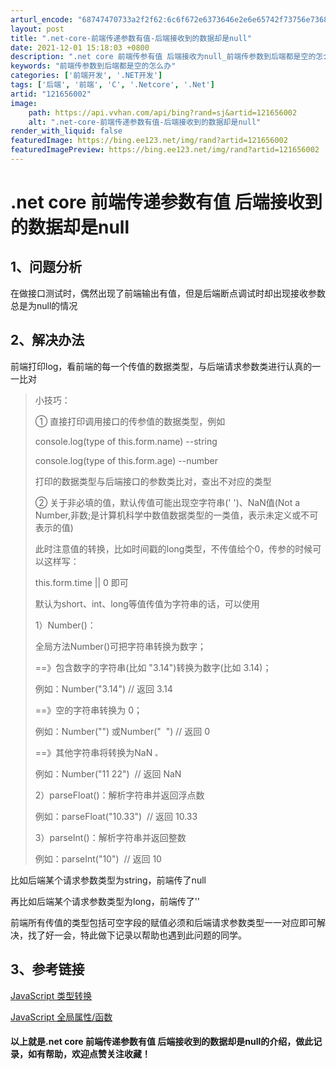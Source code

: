 ```yaml
---
arturl_encode: "68747470733a2f2f62:6c6f672e6373646e2e6e65742f73756e7368696e654747422f:61727469636c652f64657461696c732f313231363536303032"
layout: post
title: ".net-core-前端传递参数有值-后端接收到的数据却是null"
date: 2021-12-01 15:18:03 +0800
description: ".net core 前端传参有值 后端接收为null_前端传参数到后端都是空的怎么办"
keywords: "前端传参数到后端都是空的怎么办"
categories: ['前端开发', '.NET开发']
tags: ['后端', '前端', 'C', '.Netcore', '.Net']
artid: "121656002"
image:
    path: https://api.vvhan.com/api/bing?rand=sj&artid=121656002
    alt: ".net-core-前端传递参数有值-后端接收到的数据却是null"
render_with_liquid: false
featuredImage: https://bing.ee123.net/img/rand?artid=121656002
featuredImagePreview: https://bing.ee123.net/img/rand?artid=121656002
---
```


# .net core 前端传递参数有值 后端接收到的数据却是null

## 1、问题分析

在做接口测试时，偶然出现了前端输出有值，但是后端断点调试时却出现接收参数总是为null的情况

## 2、解决办法

前端打印log，看前端的每一个传值的数据类型，与后端请求参数类进行认真的一一比对

> 小技巧：
>
> ① 直接打印调用接口的传参值的数据类型，例如
>
> console.log(type of this.form.name) --string
>
> console.log(type of this.form.age) --number
>
> 打印的数据类型与后端接口的参数类比对，查出不对应的类型
>
> ② 关于非必填的值，默认传值可能出现空字符串(' ')、NaN值(Not a Number,非数;是计算机科学中数值数据类型的一类值，表示未定义或不可表示的值)
>
> 此时注意值的转换，比如时间戳的long类型，不传值给个0，传参的时候可以这样写：
>
> this.form.time || 0 即可
>
> 默认为short、int、long等值传值为字符串的话，可以使用
>
> 1）Number()：
>
> 全局方法Number()可把字符串转换为数字；
>
> ==》包含数字的字符串(比如 "3.14")转换为数字(比如 3.14)；
>
> 例如：Number("3.14") // 返回 3.14
>
> ==》空的字符串转换为 0；
>
> 例如：Number("") 或Number("  ") // 返回 0
>
> ==》其他字符串将转换为NaN
> `。`
>
> 例如：Number("11 22")  // 返回 NaN
>
> 2）parseFloat()：解析字符串并返回浮点数
>
> 例如：parseFloat("10.33")  // 返回 10.33
>
> 3）parseInt()：解析字符串并返回整数
>
> 例如：parseInt("10")  // 返回 10

比如后端某个请求参数类型为string，前端传了null

再比如后端某个请求参数类型为long，前端传了''

前端所有传值的类型包括可空字段的赋值必须和后端请求参数类型一一对应即可解决，找了好一会，特此做下记录以帮助也遇到此问题的同学。

## 3、参考链接

[JavaScript 类型转换](https://www.w3school.com.cn/js/js_type_conversion.asp "JavaScript 类型转换")

[JavaScript 全局属性/函数](https://www.runoob.com/jsref/jsref-obj-global.html "JavaScript 全局属性/函数")

#### 以上就是.net core 前端传递参数有值 后端接收到的数据却是null的介绍，做此记录，如有帮助，欢迎点赞关注收藏！